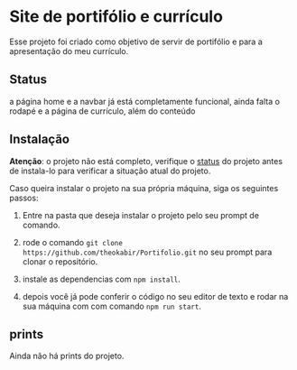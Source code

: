 # Site de portifólio e currículo

Esse projeto foi criado como objetivo de servir de portifólio e para a apresentação do meu currículo.

## Status

a página home e a navbar já está completamente funcional, ainda falta o rodapé e a página de currículo, além do conteúdo

## Instalação

 **Atenção**: o projeto não está completo, verifique o [status](#status) do projeto antes de instala-lo para verificar a situação atual do projeto.

Caso queira instalar o projeto na sua própria máquina, siga os seguintes passos:

1. Entre na pasta que deseja instalar o projeto pelo seu prompt de comando.

2. rode o comando `git clone https://github.com/theokabir/Portifolio.git` no seu prompt para clonar o repositório.

3. instale as dependencias com `npm install`.

4. depois você já pode conferir o código no seu editor de texto e rodar na sua máquina com com comando `npm run start`.

## prints

Ainda não há prints do projeto.
